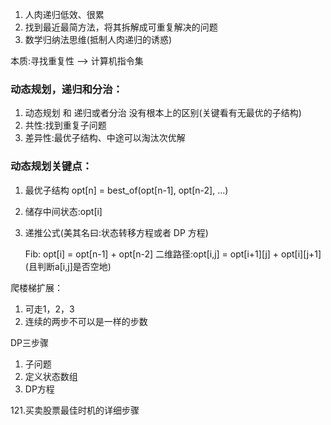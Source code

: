 1. 人肉递归低效、很累
2. 找到最近最简方法，将其拆解成可重复解决的问题
3. 数学归纳法思维(抵制人肉递归的诱惑)

本质:寻找重复性 —> 计算机指令集



### 动态规划，递归和分治：

1. 动态规划 和 递归或者分治 没有根本上的区别(关键看有无最优的子结构)
2. 共性:找到重复子问题
3. 差异性:最优子结构、中途可以淘汰次优解

### 动态规划关键点：

1. 最优子结构 opt[n] = best_of(opt[n-1], opt[n-2], ...)

2. 储存中间状态:opt[i]

3. 递推公式(美其名曰:状态转移方程或者 DP 方程)

   Fib: opt[i] = opt[n-1] + opt[n-2]
    二维路径:opt[i,j] = opt[i+1][j] + opt[i][j+1] (且判断a[i,j]是否空地)

爬楼梯扩展：

1. 可走1，2，3
2. 连续的两步不可以是一样的步数

DP三步骤

1. 子问题
2. 定义状态数组
3. DP方程

121.买卖股票最佳时机的详细步骤

